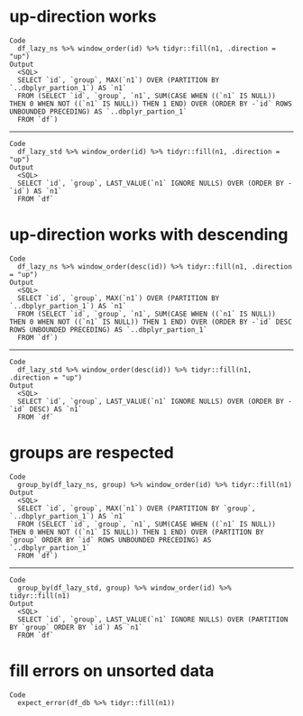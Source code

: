 # up-direction works

    Code
      df_lazy_ns %>% window_order(id) %>% tidyr::fill(n1, .direction = "up")
    Output
      <SQL>
      SELECT `id`, `group`, MAX(`n1`) OVER (PARTITION BY `..dbplyr_partion_1`) AS `n1`
      FROM (SELECT `id`, `group`, `n1`, SUM(CASE WHEN ((`n1` IS NULL)) THEN 0 WHEN NOT ((`n1` IS NULL)) THEN 1 END) OVER (ORDER BY -`id` ROWS UNBOUNDED PRECEDING) AS `..dbplyr_partion_1`
      FROM `df`)

---

    Code
      df_lazy_std %>% window_order(id) %>% tidyr::fill(n1, .direction = "up")
    Output
      <SQL>
      SELECT `id`, `group`, LAST_VALUE(`n1` IGNORE NULLS) OVER (ORDER BY -`id`) AS `n1`
      FROM `df`

# up-direction works with descending

    Code
      df_lazy_ns %>% window_order(desc(id)) %>% tidyr::fill(n1, .direction = "up")
    Output
      <SQL>
      SELECT `id`, `group`, MAX(`n1`) OVER (PARTITION BY `..dbplyr_partion_1`) AS `n1`
      FROM (SELECT `id`, `group`, `n1`, SUM(CASE WHEN ((`n1` IS NULL)) THEN 0 WHEN NOT ((`n1` IS NULL)) THEN 1 END) OVER (ORDER BY -`id` DESC ROWS UNBOUNDED PRECEDING) AS `..dbplyr_partion_1`
      FROM `df`)

---

    Code
      df_lazy_std %>% window_order(desc(id)) %>% tidyr::fill(n1, .direction = "up")
    Output
      <SQL>
      SELECT `id`, `group`, LAST_VALUE(`n1` IGNORE NULLS) OVER (ORDER BY -`id` DESC) AS `n1`
      FROM `df`

# groups are respected

    Code
      group_by(df_lazy_ns, group) %>% window_order(id) %>% tidyr::fill(n1)
    Output
      <SQL>
      SELECT `id`, `group`, MAX(`n1`) OVER (PARTITION BY `group`, `..dbplyr_partion_1`) AS `n1`
      FROM (SELECT `id`, `group`, `n1`, SUM(CASE WHEN ((`n1` IS NULL)) THEN 0 WHEN NOT ((`n1` IS NULL)) THEN 1 END) OVER (PARTITION BY `group` ORDER BY `id` ROWS UNBOUNDED PRECEDING) AS `..dbplyr_partion_1`
      FROM `df`)

---

    Code
      group_by(df_lazy_std, group) %>% window_order(id) %>% tidyr::fill(n1)
    Output
      <SQL>
      SELECT `id`, `group`, LAST_VALUE(`n1` IGNORE NULLS) OVER (PARTITION BY `group` ORDER BY `id`) AS `n1`
      FROM `df`

# fill errors on unsorted data

    Code
      expect_error(df_db %>% tidyr::fill(n1))

